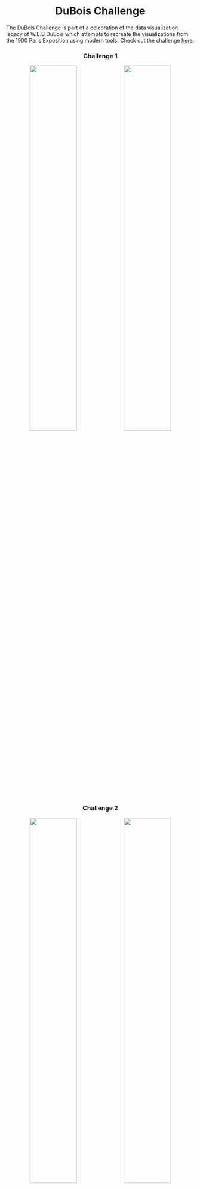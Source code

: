 <h1 align="center">
DuBois Challenge</h1>

The DuBois Challenge is part of a celebration of the data visualization legacy of W.E.B DuBois which attempts to recreate the visualizations from the 1900 Paris Exposition using modern tools. Check out the challenge [here](https://github.com/ajstarks/dubois-data-portraits/blob/master/challenge/README.md).

<h3 align="center">
Challenge 1</h3>

<p align="center">
<img src="https://github.com/nrennie/dubois_challenge/blob/main/2021/images/challenge_01.jpg?raw=true" width="50%"><img src="https://github.com/nrennie/dubois_challenge/blob/main/2021/images/original_01.jpg?raw=true" width="50%">
</p>

<h3 align="center">
Challenge 2</h3>

<p align="center">
<img src="https://github.com/nrennie/dubois_challenge/blob/main/2021/images/challenge_02.jpg?raw=true" width="50%"><img src="https://github.com/nrennie/dubois_challenge/blob/main/2021/images/original_02.jpg?raw=true" width="50%">
</p>

<h3 align="center">
Challenge 3</h3>

<p align="center">
<img src="https://github.com/nrennie/dubois_challenge/blob/main/2021/images/challenge_03.jpg?raw=true" width="50%"><img src="https://github.com/nrennie/dubois_challenge/blob/main/2021/images/original_03.jpg?raw=true" width="50%">
</p>

<h3 align="center">
Challenge 4</h3>

<p align="center">
<img src="https://github.com/nrennie/dubois_challenge/blob/main/2021/images/challenge_04.jpg?raw=true" width="50%"><img src="https://github.com/nrennie/dubois_challenge/blob/main/2021/images/original_04.jpg?raw=true" width="50%">
</p>

<h3 align="center">
Challenge 5</h3>

<p align="center">
<img src="https://github.com/nrennie/dubois_challenge/blob/main/2021/images/challenge_05.jpg?raw=true" width="50%"><img src="https://github.com/nrennie/dubois_challenge/blob/main/2021/images/original_05.jpg?raw=true" width="50%">
</p>

<h3 align="center">
Challenge 6</h3>

<p align="center">
<img src="https://github.com/nrennie/dubois_challenge/blob/main/2021/images/challenge_06.jpg?raw=true" width="50%"><img src="https://github.com/nrennie/dubois_challenge/blob/main/2021/images/original_06.jpg?raw=true" width="50%">
</p>

<h3 align="center">
Challenge 7</h3>

<p align="center">
<img src="https://github.com/nrennie/dubois_challenge/blob/main/2021/images/challenge_07.jpg?raw=true" width="50%"><img src="https://github.com/nrennie/dubois_challenge/blob/main/2021/images/original_07.jpg?raw=true" width="50%">
</p>

<h3 align="center">
Challenge 8</h3>

<p align="center">
<img src="https://github.com/nrennie/dubois_challenge/blob/main/2021/images/challenge_08.jpg?raw=true" width="50%"><img src="https://github.com/nrennie/dubois_challenge/blob/main/2021/images/original_08.jpg?raw=true" width="50%">
</p>

<h3 align="center">
Challenge 9</h3>

<p align="center">
<img src="https://github.com/nrennie/dubois_challenge/blob/main/2021/images/challenge_09.jpg?raw=true" width="50%"><img src="https://github.com/nrennie/dubois_challenge/blob/main/2021/images/original_09.jpg?raw=true" width="50%">
</p>

<h3 align="center">
Challenge 10</h3>

<p align="center">
<img src="https://github.com/nrennie/dubois_challenge/blob/main/2021/images/challenge_10.jpg?raw=true" width="50%"><img src="https://github.com/nrennie/dubois_challenge/blob/main/2021/images/original_10.jpg?raw=true" width="50%">
</p>